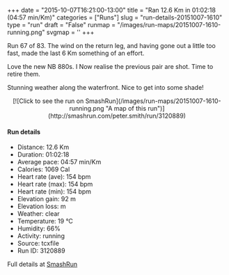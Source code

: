 +++
date = "2015-10-07T16:21:00-13:00"
title = "Ran 12.6 Km in 01:02:18 (04:57 min/Km)"
categories = ["Runs"]
slug = "run-details-20151007-1610"
type = "run"
draft = "False"
runmap = "/images/run-maps/20151007-1610-running.png"
svgmap = '<polyline points="1 55, 1 55, 2 57, 3 58, 0 60, 2 59, 5 56, 8 53, 9 52, 11 51, 17 48, 19 48, 22 50, 25 47, 26 46, 30 45, 41 46, 43 47, 51 54, 57 56, 61 56, 65 55, 72 53, 75 51, 81 52, 84 53, 89 51, 91 48, 89 45, 89 41, 97 41, 100 41, 98 41, 90 41, 89 41, 89 44, 91 49, 89 51, 84 53, 76 51, 71 54, 63 56, 58 56, 53 55, 50 54, 43 47, 40 46, 27 45, 25 46, 25 47, 22 49, 18 48, 14 49, 13 50, 10 51, 9 52, 5 55">'
+++

Run 67 of 83. The wind on the return leg, and having gone out a little too fast, made the last 6 Km something of an effort. 

Love the new NB 880s. I Now realise the previous pair are shot. Time to retire them. 

Stunning weather along the waterfront. Nice to get into some shade!



<!--more-->

<center>
[![Click to see the run on SmashRun](/images/run-maps/20151007-1610-running.png "A map of this run")](http://smashrun.com/peter.smith/run/3120889)
</center>

#### Run details

* Distance: 12.6 Km
* Duration: 01:02:18
* Average pace: 04:57 min/Km
* Calories: 1069 Cal
* Heart rate (ave): 154 bpm
* Heart rate (max): 154 bpm
* Heart rate (min): 154 bpm
* Elevation gain: 92 m
* Elevation loss:  m
* Weather: clear
* Temperature: 19 &deg;C
* Humidity: 66%
* Activity: running
* Source: tcxfile
* Run ID: 3120889

Full details at [SmashRun](http://smashrun.com/peter.smith/run/3120889)